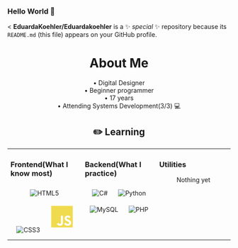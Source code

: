 ### Hello World 👋

<
**EduardaKoehler/Eduardakoehler** is a ✨ _special_ ✨ repository because its `README.md` (this file) appears on your GitHub profile.


<div align="center">  
<h1> About Me</h1>
<a>• Digital Designer</a><br>
<a>• Beginner programmer</a><br> 
<a>• 17 years </a><br>
<a>• Attending Systems Development(3/3) 💻</a>

  
## ✏️ Learning
<table><tr><td valign="top" width="33%">



### Frontend(What I know most) 
<div align="center">  
<img style="margin: 10px" src="https://profilinator.rishav.dev/skills-assets/html5-original-wordmark.svg" alt="HTML5" height="50" /> 
<img style="margin: 10px" src="https://profilinator.rishav.dev/skills-assets/css3-original-wordmark.svg" alt="CSS3" height="50" /> 
<img style="margin: 10px" src="https://raw.githubusercontent.com/devicons/devicon/master/icons/javascript/javascript-plain.svg" alt="js" height="50" />   

</td><td valign="top" width="33%">



### Backend(What I practice) 
<div align="center">  
<img style="margin: 10px" src="https://profilinator.rishav.dev/skills-assets/csharp-original.svg" alt="C#" height="50" />
<img style="margin: 10px" src="https://profilinator.rishav.dev/skills-assets/python-original.svg" alt="Python" height="50" />  
<img style="margin: 10px" src="https://profilinator.rishav.dev/skills-assets/mysql-original-wordmark.svg" alt="MySQL" height="50" />  
<img style="margin: 10px" src="https://profilinator.rishav.dev/skills-assets/php-original.svg" alt="PHP" height="50" />
</div>

</td><td valign="top" width="33%">



### Utilities  
<div align="center">   
<p> Nothing yet </p>
</div>
</td></tr></table>  
<br/>  
<h2></h2>
